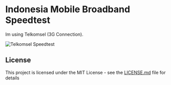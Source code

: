 # Indonesia Mobile Broadband Speedtest

Im using Telkomsel (3G Connection).

![Telkomsel Speedtest](http://www.speedtest.net/result/7279178466.png)

## License

This project is licensed under the MIT License - see the [LICENSE.md](LICENSE.md) file for details
